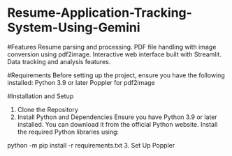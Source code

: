 # Resume-Application-Tracking-System-Using-Gemini

#Features
Resume parsing and processing.
PDF file handling with image conversion using pdf2image.
Interactive web interface built with Streamlit.
Data tracking and analysis features.

#Requirements
Before setting up the project, ensure you have the following installed:
Python 3.9 or later
Poppler for pdf2image

#Installation and Setup
1. Clone the Repository
2. Install Python and Dependencies
Ensure you have Python 3.9 or later installed. You can download it from the official Python website.
Install the required Python libraries using:
   
python -m pip install -r requirements.txt
3. Set Up Poppler
